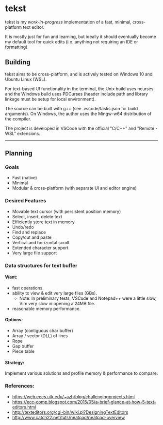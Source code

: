 # tekst
tekst is my *work-in-progress* implementation of a fast, minimal, cross-platform text editor.

It is mostly just for fun and learning, but ideally it should eventually become my default tool for quick edits (i.e. anything not requiring an IDE or formatting).

## Building
tekst aims to be cross-platform, and is actively tested on Windows 10 and Ubuntu Linux (WSL).

For text-based UI functionality in the terminal, the Unix build uses ncurses and the Windows build uses PDCurses (header include path and library linkage must be setup for local environment).

The source can be built with g++ (see .vscode/tasks.json for build arguments). On Windows, the author uses the Mingw-w64 distribution of the compiler.

The project is developed in VSCode with the official "C/C++" and "Remote - WSL" extensions.

---
## Planning

### Goals
- Fast (native)
- Minimal
- Modular & cross-platform (with separate UI and editor engine)

### Desired Features
- Movable text cursor (with persistent position memory)
- Select, insert, delete text
- Efficiently store text in memory
- Undo/redo
- Find and replace
- Copy/cut and paste
- Vertical and horizontal scroll
- Extended character support
- Very large file support

### Data structures for text buffer
#### Want:
- fast operations.
- ability to view & edit very large files (GBs).
  - Note: In preliminary tests, VSCode and Notepad++ were a little slow, Vim very slow in opening a 24MB file.
- reasonable memory performance.
#### Options:
- Array (contiguous char buffer)
- Array / vector (DLL) of lines
- Rope
- Gap buffer
- Piece table
#### Strategy:
Implement various solutions and profile memory & performance to compare.

### References:
- https://web.eecs.utk.edu/~azh/blog/challengingprojects.html
- https://ecc-comp.blogspot.com/2015/05/a-brief-glance-at-how-5-text-editors.html
- http://texteditors.org/cgi-bin/wiki.pl?DesigningTextEditors
- http://www.catch22.net/tuts/neatpad/neatpad-overview